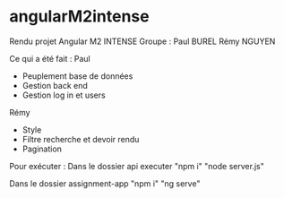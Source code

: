 # angularM2intense

Rendu projet Angular M2 INTENSE 
Groupe :
Paul BUREL
Rémy NGUYEN

Ce qui a été fait : 
Paul
- Peuplement base de données 
- Gestion back end
- Gestion log in et users

Rémy 
- Style 
- Filtre recherche et devoir rendu 
- Pagination

Pour exécuter :
Dans le dossier api executer 
  "npm i"
  "node server.js"

Dans le dossier assignment-app
  "npm i"
  "ng serve" 
